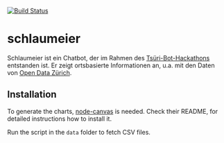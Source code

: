 [![Build Status](https://travis-ci.org/metaodi/schlaumeier.svg?branch=master)](https://travis-ci.org/metaodi/schlaumeier)

schlaumeier
===========

Schlaumeier ist ein Chatbot, der im Rahmen des [Tsüri-Bot-Hackathons](https://tsri.ch/zh/das-ist-der-tsuri-bot-hackathon/) entstanden ist.
Er zeigt ortsbasierte Informationen an, u.a. mit den Daten von [Open Data Zürich](https://data.stadt-zuerich.ch/).


## Installation

To generate the charts, [node-canvas](https://github.com/Automattic/node-canvas) is needed. Check their README, for detailed instructions how to install it.

Run the script in the `data` folder to fetch CSV files.
